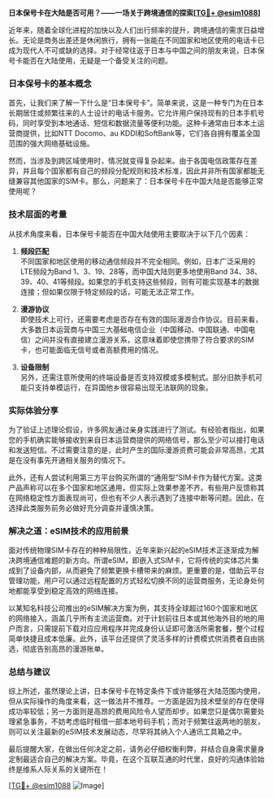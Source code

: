 **日本保号卡在大陆是否可用？——一场关于跨境通信的探索[[TG💪+ @esim1088](https://t.me/s/esim1088)]**

近年来，随着全球化进程的加快以及人们出行频率的提升，跨境通信的需求日益增长。无论是商务出差还是休闲旅行，拥有一张能在不同国家和地区使用的电话卡已成为现代人不可或缺的选择。对于经常往返于日本与中国之间的朋友来说，日本保号卡能否在大陆使用，无疑是一个备受关注的问题。

### 日本保号卡的基本概念

首先，让我们来了解一下什么是“日本保号卡”。简单来说，这是一种专门为在日本长期居住或频繁往来的人士设计的电话卡服务。它允许用户保持现有的日本手机号码，同时享受到本地通话、短信和数据流量等便利功能。这种卡通常由日本本土运营商提供，比如NTT Docomo、au KDDI和SoftBank等，它们各自拥有覆盖全国范围的强大网络基础设施。

然而，当涉及到跨区域使用时，情况就变得复杂起来。由于各国电信政策存在差异，并且每个国家都有自己的频段分配规则和技术标准，因此并非所有国家都能无缝兼容其他国家的SIM卡。那么，问题来了：日本保号卡在中国大陆是否能够正常使用呢？

### 技术层面的考量

从技术角度来看，日本保号卡能否在中国大陆使用主要取决于以下几个因素：

1. **频段匹配**  
   不同国家和地区使用的移动通信频段并不完全相同。例如，日本广泛采用的LTE频段为Band 1、3、19、28等，而中国大陆则更多地使用Band 34、38、39、40、41等频段。如果您的手机支持这些频段，则有可能实现基本的数据连接；但如果仅限于特定频段的话，可能无法正常工作。

2. **漫游协议**  
 即使技术上可行，还需要考虑是否存在有效的国际漫游合作协议。目前来看，大多数日本运营商与中国三大基础电信企业（中国移动、中国联通、中国电信）之间并没有直接建立漫游关系，这意味着即使您携带了符合要求的SIM卡，也可能面临无信号或者高额费用的情况。

3. **设备限制**  
 另外，还需注意所使用的终端设备是否支持双模或多模制式。部分旧款手机可能只支持单模运行，在异国他乡很容易出现无法联网的现象。

### 实际体验分享

为了验证上述理论假设，许多网友通过亲身实践进行了测试。有经验者指出，如果您的手机确实能够接收到来自日本运营商提供的网络信号，那么至少可以接打电话和发送短信。不过需要注意的是，此时产生的国际漫游资费可能会非常高昂，尤其是在没有事先开通相关服务的情况下。

此外，还有人尝试利用第三方平台购买所谓的“通用型”SIM卡作为替代方案。这类产品声称可以在多个国家和地区通用，但实际上效果参差不齐。有些用户反馈称其在网络稳定性方面表现尚可，但也有不少人表示遇到了连接中断等问题。因此，在选择此类服务前务必做好充分调查并谨慎决策。

### 解决之道：eSIM技术的应用前景

面对传统物理SIM卡存在的种种局限性，近年来新兴起的eSIM技术正逐渐成为解决跨境通信难题的新方向。所谓eSIM，即嵌入式SIM卡，它将传统的实体芯片集成到了设备内部，从而避免了频繁更换卡槽带来的麻烦。更重要的是，借助云平台管理功能，用户可以通过远程配置的方式轻松切换不同的运营商服务，无论身处何地都能享受到稳定高效的网络连接。

以某知名科技公司推出的eSIM解决方案为例，其支持全球超过160个国家和地区的网络接入，涵盖几乎所有主流运营商。对于计划前往日本或其他海外目的地的用户而言，只需提前下载对应应用程序并完成身份认证即可激活所需套餐，整个过程简单快捷且成本低廉。此外，该平台还提供了灵活多样的计费模式供消费者自由挑选，彻底告别高昂的漫游账单。

### 总结与建议

综上所述，虽然理论上讲，日本保号卡在特定条件下或许能够在大陆范围内使用，但从实际操作的角度来看，这一做法并不推荐。一方面是因为技术壁垒的存在使得成功率较低；另一方面则是高昂的费用风险令人望而却步。如果您只是偶尔需要处理紧急事务，不妨考虑临时租借一部本地号码手机；而对于频繁往返两地的朋友，则可以关注最新的eSIM技术发展动态，尽早将其纳入个人通讯工具箱之中。

最后提醒大家，在做出任何决定之前，请务必仔细权衡利弊，并结合自身需求量身定制最适合自己的解决方案。毕竟，在这个互联互通的时代里，良好的沟通体验始终是维系人际关系的关键所在！

[[TG💪+ @esim1088](https://t.me/s/esim1088) ![Image](https://i.postimg.cc/4NQfJmqS/Snipaste-2025-05-13-00-14-12.png)]